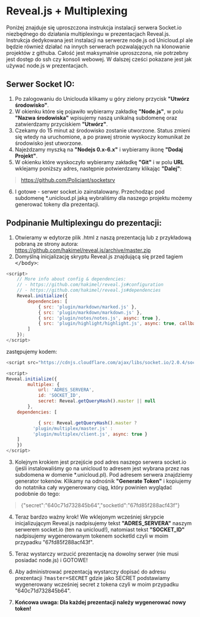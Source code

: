 # Reveal.js + Multiplexing

Poniżej znajduje się uproszczona instrukcja instalacji serwera Socket.io niezbędnego do działania multiplexingu w prezentacjach Reveal.js.
Instrukcja dedykowana jest instalacji na serwerze node.js od Unicloud.pl ale będzie również działać na innych serwerach pozwalających na klonowanie projektów z githuba.
Całość jest maksymalnie uproszczona, nie potrzebny jest dostęp do ssh czy konsoli webowej. W dalszej cześci pokazane jest jak używać node.js w prezentacjach.


## Serwer Socket IO:
1. Po zalogowaniu do Uniclouda klikamy u góry zielony przycisk <b>"Utwórz środowisko"</b>.
2. W okienku które się pojawiło wybieramy zakładkę <b>"Node.js"</b>, w polu <b>"Nazwa środowiska"</b> wpisujemy naszą unikalną subdomenę oraz zatwierdzamy przyciskiem <b>"Utwórz"</b>.
3. Czekamy do 15 minut aż środowisko zostanie utworzone. Status zmieni się wtedy na uruchomione, a po prawej stronie wyskoczy komunikat że środowisko jest utworzone.
4. Najeżdzamy myszką na <b>"Nodejs 0.x-6.x"</b> i wybieramy ikonę <b>"Dodaj Projekt"</b>.
5. W okienku które wyskoczyło wybieramy zakładkę <b>"Git"</b> i w polu <b>URL</b> wklejamy poniższy adres, następnie potwierdzamy klikając <b>"Dalej"</b>:
> https://github.com/Policjant/socketsrv

6. I gotowe - serwer socket.io zainstalowany. Przechodząc pod subdomenę *.unicloud.pl jaką wybraliśmy dla naszego projektu możemy generować tokeny dla prezentacji.


## Podpinanie Multiplexingu do prezentacji:
1. Otwieramy w edytorze plik .html z naszą prezentacją lub z przykładową pobraną ze strony autora: https://github.com/hakimel/reveal.js/archive/master.zip
2. Domyślną inicjalizację skryptu Reveal.js znajdującą się przed tagiem <tt>&lt;/body&gt;</tt>:
```javascript
<script>
	// More info about config & dependencies:
	// - https://github.com/hakimel/reveal.js#configuration
	// - https://github.com/hakimel/reveal.js#dependencies
	Reveal.initialize({
		dependencies: [
			{ src: 'plugin/markdown/marked.js' },
			{ src: 'plugin/markdown/markdown.js' },
			{ src: 'plugin/notes/notes.js', async: true },
			{ src: 'plugin/highlight/highlight.js', async: true, callback: function() { hljs.initHighlightingOnLoad(); } }
		]
	});
</script>
```

zastępujemy kodem:
```javascript
<script src="https://cdnjs.cloudflare.com/ajax/libs/socket.io/2.0.4/socket.io.slim.js" integrity="sha256-jniDwC1PC9OmGoyPxA9VpGvgwDYyxsMqu5Q4OrF5wNY=" crossorigin="anonymous"></script>

<script>
Reveal.initialize({
		multiplex: {
			url: 'ADRES_SERVERA',
			id: 'SOCKET_ID',
			secret: Reveal.getQueryHash().master || null
		},
	dependencies: [

			{ src: Reveal.getQueryHash().master ?
		  'plugin/multiplex/master.js' :
		  'plugin/multiplex/client.js', async: true }
	]
	})
</script>
```

3. Kolejnym krokiem jest przejście pod adres naszego serwera socket.io (jeśli instalowaliśmy go na unicloud to adresem jest wybrana przez nas subdomena w domenie *.unicloud.pl). 
Pod adresem serwera znajdziemy generator tokenów. Klikamy na odnośnik <b>"Generate Token"</b> i kopiujemy do notatnika cały wygenerowany ciąg, który powinien wyglądać podobnie do tego:
> {"secret":"640c71d732845b64","socketId":"67fd85f288acf43f"}

4. Teraz bardzo ważny krok! We wklejonym wcześniej skrypcie inicjalizującym Reveal.js nadpisujemy tekst <b>"ADRES_SERVERA"</b> naszym serwerem socket.io (ten na unicloud!),
natomiast tekst <b>"SOCKET_ID"</b> nadpisujemy wygenerowanym tokenem socketId czyli w moim przypadku "67fd85f288acf43f".

5. Teraz wystarczy wrzucić prezentację na dowolny serwer (nie musi posiadać node.js) i GOTOWE!

7. Aby administrować prezentacją wystarczy dopisać do adresu prezentacji <tt>?master=SECRET</tt> gdzie jako SECRET podstawiamy wygenerowany wcześniej secret z tokena czyli w moim przypadku "640c71d732845b64".

8. **Końcowa uwaga: Dla każdej prezentacji należy wygenerować nowy token!**
